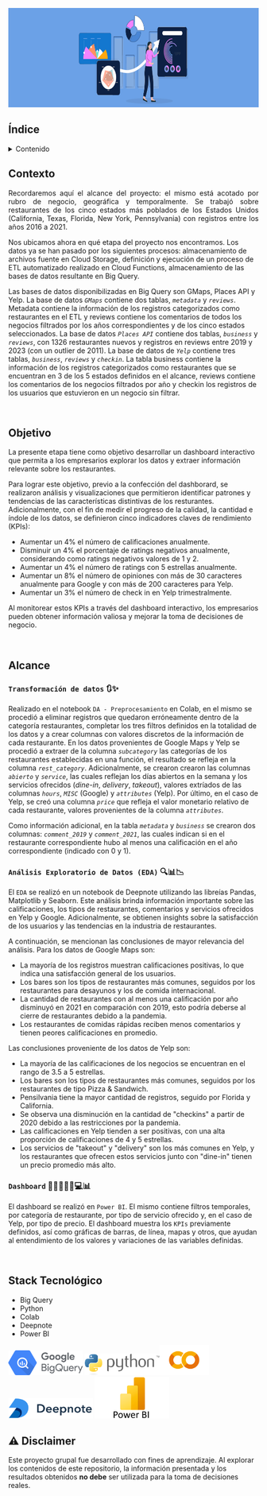 <p align='center'>
<img src ="src/DataVisualizationHeader.jpg" height=200>
<p>

## Índice 
<!-- TABLE OF CONTENTS -->
<details>
  <summary>Contenido</summary>
  <ol>
    <li><a href="#Índice">Índice</a></li>
    <li><a href="#Contexto">Contexto</a></li>
    <li><a href="#Objetivo">Objetivo</a></li>
    <li><a href="#Alcance">Alcance</a></li>
    <li><a href="#transformación-de-datos-">Transformación de datos</a></li>
    <li><a href="#análisis-exploratorio-de-datos-eda-">EDA</a></li>
    <li><a href="#dashboard-">Dashboard</a></li>
    <li><a href="#stack-tecnológico">Stack Tecnológico</a></li>
    <li><a href="#warning-disclaimer">Disclaimer</a></li>
  </ol>
</details>

## Contexto

<p align="justify">
Recordaremos aquí el alcance del proyecto: el mismo está acotado por rubro de negocio, geográfica y temporalmente. 
Se trabajó sobre restaurantes de los cinco estados más poblados de los Estados Unidos (California, Texas, Florida, New York, Pennsylvania) con registros entre los años 2016 a 2021.

Nos ubicamos ahora en qué etapa del proyecto nos encontramos. Los datos ya se han pasado por los siguientes procesos: almacenamiento de archivos fuente en Cloud Storage, definición y ejecución de un proceso de ETL automatizado realizado en Cloud Functions, almacenamiento de las bases de datos resultante en Big Query.

Las bases de datos disponibilizadas en Big Query son GMaps, Places API y Yelp. La base de datos *`GMaps`* contiene dos tablas, *`metadata`* y *`reviews`*. Metadata contiene la información de los registros categorizados como restaurantes en el ETL y reviews contiene los comentarios de todos los negocios filtrados por los años correspondientes y de los cinco estados seleccionados. La base de datos *`Places API`* contiene dos tablas, *`business`* y *`reviews`*, con 1326 restaurantes nuevos y registros en reviews entre 2019 y 2023 (con un outlier de 2011). La base de datos de *`Yelp`* contiene tres tablas, *`business`*, *`reviews`* y *`checkin`*. La tabla business contiene la información de los registros categorizados como restaurantes que se encuentran en 3 de los 5 estados definidos en el alcance, reviews contiene los comentarios de los negocios filtrados por año y checkin los registros de los usuarios que estuvieron en un negocio sin filtrar.

</p>

<br/>

## Objetivo

La presente etapa tiene como objetivo desarrollar un dashboard interactivo que permita a los empresarios explorar los datos y extraer información relevante sobre los restaurantes.

Para lograr este objetivo, previo a la confección del dashborard, se realizaron análisis y visualizaciones que permitieron identificar patrones y tendencias de las características distintivas de los resturantes. Adicionalmente, con el fin de medir el progreso de la calidad, la cantidad e índole de los datos, se definieron cinco indicadores claves de rendimiento (KPIs):

+ Aumentar un 4% el número de calificaciones anualmente.
+ Disminuir un 4% el porcentaje de ratings negativos anualmente, considerando como ratings negativos valores de 1 y 2.
+ Aumentar un 4% el número de ratings con 5 estrellas anualmente.
+ Aumentar un 8% el número de opiniones con más de 30 caracteres anualmente para Google y con más de 200 caracteres para Yelp.
+ Aumentar un 3% el número de check in en Yelp trimestralmente.

Al monitorear estos KPIs a través del dashboard interactivo, los empresarios pueden obtener información valiosa y mejorar la toma de decisiones de negocio.

<br/>

## Alcance

### **`Transformación de datos`** 🔃✨

Realizado en el notebook `DA - Preprocesamiento` en Colab, en el mismo se procedió a eliminar registros que quedaron erróneamente dentro de la categoría restaurantes, completar los tres filtros definidos en la totalidad de los datos y a crear columnas con valores discretos de la información de cada restaurante.
En los datos provenientes de Google Maps y Yelp se procedió a extraer de la columna *`subcategory`* las categorías de los restaurantes establecidas en una función, el resultado se refleja en la columna *`rest_category`*. Adicionalmente, se crearon crearon las columnas *`abierto`* y *`service`*, las cuales reflejan los días abiertos en la semana y los servicios ofrecidos (*dine-in*, *delivery*, *takeout*), valores extríados de las columnas *`hours`*, *`MISC`* (Google) y *`attributes`* (Yelp). Por último, en el caso de Yelp, se creó una columna *`price`* que refleja el valor monetario relativo de cada restaurante, valores provenientes de la columna *`attributes`*.

Como información adicional, en la tabla *`metadata`* y *`business`* se crearon dos columnas: *`comment_2019`* y *`comment_2021`*, las cuales indican si en el restaurante correspondiente hubo al menos una calificación en el año correspondiente (indicado con 0 y 1).

### **`Análisis Exploratorio de Datos (EDA)`** 🔍📊📉

El `EDA` se realizó en un notebook de Deepnote utilizando las libreías Pandas, Matplotlib y Seaborn. Este análisis brinda información importante sobre las calificaciones, los tipos de restaurantes, comentarios y servicios ofrecidos en Yelp y Google. Adicionalmente, se obtienen insights sobre la satisfacción de los usuarios y las tendencias en la industria de restaurantes.

A continuación, se mencionan las conclusiones de mayor relevancia del análisis. Para los datos de Google Maps son:

+ La mayoría de los registros muestran calificaciones positivas, lo que indica una satisfacción general de los usuarios.
+ Los bares son los tipos de restaurantes más comunes, seguidos por los restaurantes para desayunos y los de comida internacional.
+ La cantidad de restaurantes con al menos una calificación por año disminuyó en 2021 en comparación con 2019, esto podría deberse al cierre de restaurantes debido a la pandemia.
+ Los restaurantes de comidas rápidas reciben menos comentarios y tienen peores calificaciones en promedio.

Las conclusiones proveniente de los datos de Yelp son:

+ La mayoría de las calificaciones de los negocios se encuentran en el rango de 3.5 a 5 estrellas.
+ Los bares son los tipos de restaurantes más comunes, seguidos por los restaurantes de tipo Pizza & Sandwich.
+ Pensilvania tiene la mayor cantidad de registros, seguido por Florida y California.
+ Se observa una disminución en la cantidad de "checkins" a partir de 2020 debido a las restricciones por la pandemia.
+ Las calificaciones en Yelp tienden a ser positivas, con una alta proporción de calificaciones de 4 y 5 estrellas.
+ Los servicios de "takeout" y "delivery" son los más comunes en Yelp, y los restaurantes que ofrecen estos servicios junto con "dine-in" tienen un precio promedio más alto.

### **`Dashboard`** 👨🏽‍💼👩‍💼💻📊

El dashboard se realizó en `Power BI`. El mismo contiene filtros temporales, por categoría de restaurante, por tipo de servicio ofrecido y, en el caso de Yelp, por tipo de precio. El dashboard muestra los `KPIs` previamente definidos, así como gráficas de barras, de línea, mapas y otros, que ayudan al entendimiento de los valores y variaciones de las variables definidas.

<br/>

## Stack Tecnológico

- Big Query
- Python
- Colab
- Deepnote
- Power BI

<img src="src/google_bigquery.png" width="150"/>
<img src="src/python_logo.png" width="150"/><img src="src/colab_logo.png" width="100"/><img src="src/deepnote_logo.png" width="170"/>
<img src="src/power_bi_logo.png" width="150"/>

<br/>

## :warning: Disclaimer

Este proyecto grupal fue desarrollado con fines de aprendizaje. Al explorar los contenidos de este repositorio, la información presentada y los resultados obtenidos **no debe** ser utilizada para la toma de decisiones reales.

